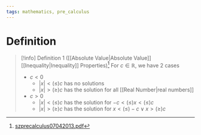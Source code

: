 ```yaml
---
tags: mathematics, pre_calculus
---
```


# Definition

> [!info] Definition 1 ([[Absolute Value|Absolute Value]] [[Inequality|Inequality]] Properties)[^1]
> For $c \in \mathbb{R}$, we have $2$ cases
> - $c < 0$
> 	- $|x| <(\leq) c$ has no solutions
> 	- $|x| >(\geq) c$ has the solution for all [[Real Number|real numbers]]
> - $c > 0$
> 	- $|x| <(\leq) c$ has the solution for $-c <(\leq) x <(\leq) c$
> 	- $|x| >(\geq) c$ has the solution for $x <(\leq) -c \lor x >(\geq) c$

[^1]: [szprecalculus07042013.pdf](zotero://open-pdf/library/items/J3667KH4?page=223)
